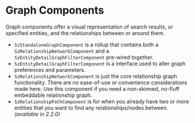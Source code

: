 # Graph Components

Graph components offer a visual representation of search results, or specified entities, and the relationships between or around them.

- `SzStandaloneGraphComponent` is a rollup that contains both a `SzRelationshipNetworkComponent` and a `SzEntityDetailGraphFilterComponent` pre-wired together.
- `SzEntityDetailGraphFilterComponent` is a interface used to alter graph preferences and parameters.
- `SzRelationshipNetworkComponent` is just the core relationship graph functionality. There are no ease-of-use or convenience considerations made here. Use this component if you need a non-skinned, no-fluff embeddable relationship graph.
- `SzRelationshipPathComponent` is for when you already have two or more entities that you want to find any relationships/nodes between. <i>(available in 2.2.0)</i>
